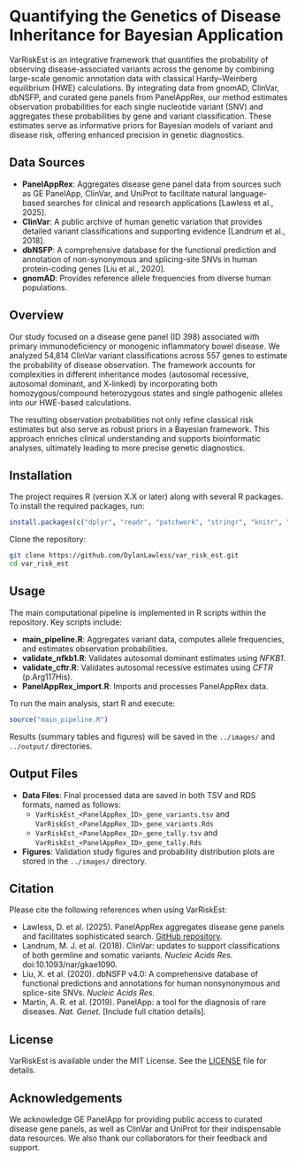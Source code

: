 # Quantifying the Genetics of Disease Inheritance for Bayesian Application

VarRiskEst is an integrative framework that quantifies the probability of observing disease-associated variants across the genome by combining large-scale genomic annotation data with classical Hardy–Weinberg equilibrium (HWE) calculations. By integrating data from gnomAD, ClinVar, dbNSFP, and curated gene panels from PanelAppRex, our method estimates observation probabilities for each single nucleotide variant (SNV) and aggregates these probabilities by gene and variant classification. These estimates serve as informative priors for Bayesian models of variant and disease risk, offering enhanced precision in genetic diagnostics.

## Data Sources

- **PanelAppRex**: Aggregates disease gene panel data from sources such as GE PanelApp, ClinVar, and UniProt to facilitate natural language-based searches for clinical and research applications \[Lawless et al., 2025\].
- **ClinVar**: A public archive of human genetic variation that provides detailed variant classifications and supporting evidence \[Landrum et al., 2018\].
- **dbNSFP**: A comprehensive database for the functional prediction and annotation of non-synonymous and splicing-site SNVs in human protein-coding genes \[Liu et al., 2020\].
- **gnomAD**: Provides reference allele frequencies from diverse human populations.

## Overview

Our study focused on a disease gene panel (ID 398) associated with primary immunodeficiency or monogenic inflammatory bowel disease. We analyzed 54,814 ClinVar variant classifications across 557 genes to estimate the probability of disease observation. The framework accounts for complexities in different inheritance modes (autosomal recessive, autosomal dominant, and X-linked) by incorporating both homozygous/compound heterozygous states and single pathogenic alleles into our HWE-based calculations.

The resulting observation probabilities not only refine classical risk estimates but also serve as robust priors in a Bayesian framework. This approach enriches clinical understanding and supports bioinformatic analyses, ultimately leading to more precise genetic diagnostics.

## Installation

The project requires R (version X.X or later) along with several R packages. To install the required packages, run:

```r
install.packages(c("dplyr", "readr", "patchwork", "stringr", "knitr", "kableExtra"))
```

Clone the repository:

```bash
git clone https://github.com/DylanLawless/var_risk_est.git
cd var_risk_est
```

## Usage

The main computational pipeline is implemented in R scripts within the repository. Key scripts include:

- **main_pipeline.R**: Aggregates variant data, computes allele frequencies, and estimates observation probabilities.
- **validate_nfkb1.R**: Validates autosomal dominant estimates using *NFKB1*.
- **validate_cftr.R**: Validates autosomal recessive estimates using *CFTR* (p.Arg117His).
- **PanelAppRex_import.R**: Imports and processes PanelAppRex data.

To run the main analysis, start R and execute:

```r
source("main_pipeline.R")
```

Results (summary tables and figures) will be saved in the `../images/` and `../output/` directories.

## Output Files

- **Data Files**: Final processed data are saved in both TSV and RDS formats, named as follows:
  - `VarRiskEst_<PanelAppRex_ID>_gene_variants.tsv` and `VarRiskEst_<PanelAppRex_ID>_gene_variants.Rds`
  - `VarRiskEst_<PanelAppRex_ID>_gene_tally.tsv` and `VarRiskEst_<PanelAppRex_ID>_gene_tally.Rds`
- **Figures**: Validation study figures and probability distribution plots are stored in the `../images/` directory.

## Citation

Please cite the following references when using VarRiskEst:

- Lawless, D. et al. (2025). PanelAppRex aggregates disease gene panels and facilitates sophisticated search. [GitHub repository](https://github.com/DylanLawless/PanelAppRex).
- Landrum, M. J. et al. (2018). ClinVar: updates to support classifications of both germline and somatic variants. *Nucleic Acids Res.* doi:10.1093/nar/gkae1090.
- Liu, X. et al. (2020). dbNSFP v4.0: A comprehensive database of functional predictions and annotations for human nonsynonymous and splice-site SNVs. *Nucleic Acids Res.*
- Martin, A. R. et al. (2019). PanelApp: a tool for the diagnosis of rare diseases. *Nat. Genet.* [Include full citation details].

## License

VarRiskEst is available under the MIT License. See the [LICENSE](LICENSE) file for details.

## Acknowledgements

We acknowledge GE PanelApp for providing public access to curated disease gene panels, as well as ClinVar and UniProt for their indispensable data resources. We also thank our collaborators for their feedback and support.

